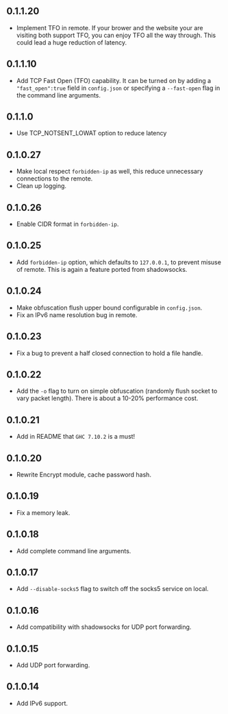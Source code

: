 0.1.1.20
--------
* Implement TFO in remote. If your brower and the website your are visiting both
  support TFO, you can enjoy TFO all the way through. This could lead a huge
  reduction of latency.

0.1.1.10
--------
* Add TCP Fast Open (TFO) capability. It can be turned on by adding a 
  `"fast_open":true` field in `config.json` or specifying a `--fast-open` flag
  in the command line arguments.

0.1.1.0
-------
* Use TCP_NOTSENT_LOWAT option to reduce latency

0.1.0.27
--------
* Make local respect `forbidden-ip` as well, this reduce unnecessary connections
  to the remote.
* Clean up logging.

0.1.0.26
--------
* Enable CIDR format in `forbidden-ip`.

0.1.0.25
--------
* Add `forbidden-ip` option, which defaults to `127.0.0.1`, to prevent misuse
  of remote. This is again a feature ported from shadowsocks.

0.1.0.24
--------
* Make obfuscation flush upper bound configurable in `config.json`.
* Fix an IPv6 name resolution bug in remote.

0.1.0.23
---------
* Fix a bug to prevent a half closed connection to hold a file handle.

0.1.0.22
--------
* Add the `-o` flag to turn on simple obfuscation (randomly flush socket to vary
  packet length). There is about a 10-20% performance cost.

0.1.0.21
--------
* Add in README that `GHC 7.10.2` is a must!

0.1.0.20
--------
* Rewrite Encrypt module, cache password hash.

0.1.0.19
--------
* Fix a memory leak.

0.1.0.18
--------
* Add complete command line arguments.

0.1.0.17
--------
* Add `--disable-socks5` flag to switch off the socks5 service on local.

0.1.0.16
--------
* Add compatibility with shadowsocks for UDP port forwarding.

0.1.0.15
--------
* Add UDP port forwarding.

0.1.0.14
--------
* Add IPv6 support.

